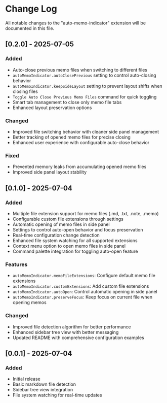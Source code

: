 # Change Log

All notable changes to the "auto-memo-indicator" extension will be documented in this file.

## [0.2.0] - 2025-07-05

### Added
- Auto-close previous memo files when switching to different files
- `autoMemoIndicator.autoClosePrevious` setting to control auto-closing behavior
- `autoMemoIndicator.keepSideLayout` setting to prevent layout shifts when closing files
- `Toggle Auto Close Previous Memo Files` command for quick toggling
- Smart tab management to close only memo file tabs
- Enhanced layout preservation options

### Changed
- Improved file switching behavior with cleaner side panel management
- Better tracking of opened memo files for precise closing
- Enhanced user experience with configurable auto-close behavior

### Fixed
- Prevented memory leaks from accumulating opened memo files
- Improved side panel layout stability

## [0.1.0] - 2025-07-04

### Added
- Multiple file extension support for memo files (.md, .txt, .note, .memo)
- Configurable custom file extensions through settings
- Automatic opening of memo files in side panel
- Settings to control auto-open behavior and focus preservation
- Real-time configuration change detection
- Enhanced file system watching for all supported extensions
- Context menu option to open memo files in side panel
- Command palette integration for toggling auto-open feature

### Features
- `autoMemoIndicator.memoFileExtensions`: Configure default memo file extensions
- `autoMemoIndicator.customExtensions`: Add custom file extensions
- `autoMemoIndicator.autoOpen`: Control automatic opening in side panel
- `autoMemoIndicator.preserveFocus`: Keep focus on current file when opening memos

### Changed
- Improved file detection algorithm for better performance
- Enhanced sidebar tree view with better messaging
- Updated README with comprehensive configuration examples

## [0.0.1] - 2025-07-04

### Added
- Initial release
- Basic markdown file detection
- Sidebar tree view integration
- File system watching for real-time updates